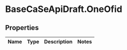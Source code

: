 # BaseCaSeApiDraft.OneOfid

## Properties
Name | Type | Description | Notes
------------ | ------------- | ------------- | -------------
